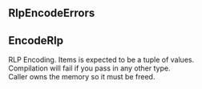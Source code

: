 ## RlpEncodeErrors

## EncodeRlp
RLP Encoding. Items is expected to be a tuple of values.\
Compilation will fail if you pass in any other type.\
Caller owns the memory so it must be freed.

